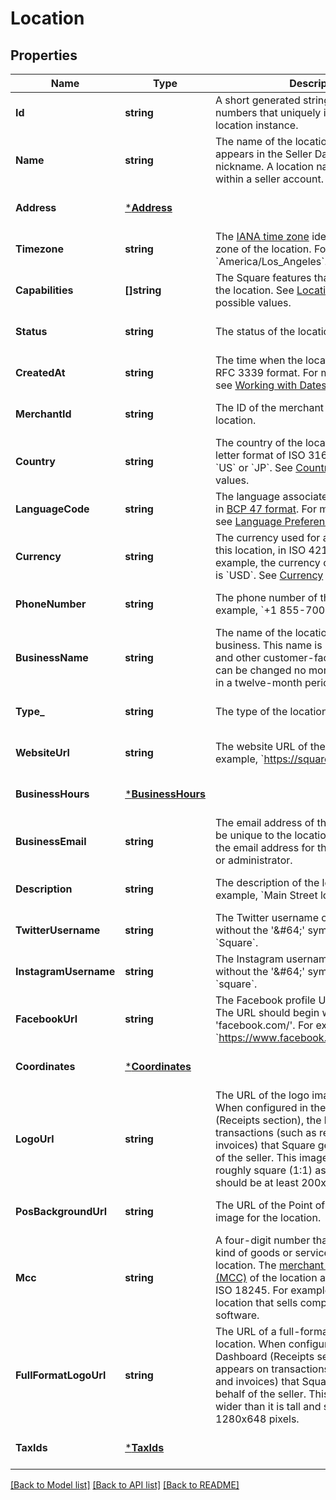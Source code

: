 # Location

## Properties
Name | Type | Description | Notes
------------ | ------------- | ------------- | -------------
**Id** | **string** | A short generated string of letters and numbers that uniquely identifies this location instance. | [optional] [default to null]
**Name** | **string** | The name of the location. This information appears in the Seller Dashboard as the nickname. A location name must be unique within a seller account. | [optional] [default to null]
**Address** | [***Address**](Address.md) |  | [optional] [default to null]
**Timezone** | **string** | The [IANA time zone](https://www.iana.org/time-zones) identifier for the time zone of the location. For example, &#x60;America/Los_Angeles&#x60;. | [optional] [default to null]
**Capabilities** | **[]string** | The Square features that are enabled for the location. See [LocationCapability](https://developer.squareup.com/reference/square_2024-07-17/enums/LocationCapability) for possible values. | [optional] [default to null]
**Status** | **string** | The status of the location. | [optional] [default to null]
**CreatedAt** | **string** | The time when the location was created, in RFC 3339 format. For more information, see [Working with Dates](https://developer.squareup.com/docs/build-basics/working-with-dates). | [optional] [default to null]
**MerchantId** | **string** | The ID of the merchant that owns the location. | [optional] [default to null]
**Country** | **string** | The country of the location, in the two-letter format of ISO 3166. For example, &#x60;US&#x60; or &#x60;JP&#x60;.  See [Country](https://developer.squareup.com/reference/square_2024-07-17/enums/Country) for possible values. | [optional] [default to null]
**LanguageCode** | **string** | The language associated with the location, in [BCP 47 format](https://tools.ietf.org/html/bcp47#appendix-A). For more information, see [Language Preferences](https://developer.squareup.com/docs/build-basics/general-considerations/language-preferences). | [optional] [default to null]
**Currency** | **string** | The currency used for all transactions at this location, in ISO 4217 format. For example, the currency code for US dollars is &#x60;USD&#x60;. See [Currency](https://developer.squareup.com/reference/square_2024-07-17/enums/Currency) for possible values. | [optional] [default to null]
**PhoneNumber** | **string** | The phone number of the location. For example, &#x60;+1 855-700-6000&#x60;. | [optional] [default to null]
**BusinessName** | **string** | The name of the location&#x27;s overall business. This name is present on receipts and other customer-facing branding, and can be changed no more than three times in a twelve-month period. | [optional] [default to null]
**Type_** | **string** | The type of the location. | [optional] [default to null]
**WebsiteUrl** | **string** | The website URL of the location.  For example, &#x60;https://squareup.com&#x60;. | [optional] [default to null]
**BusinessHours** | [***BusinessHours**](BusinessHours.md) |  | [optional] [default to null]
**BusinessEmail** | **string** | The email address of the location. This can be unique to the location and is not always the email address for the business owner or administrator. | [optional] [default to null]
**Description** | **string** | The description of the location. For example, &#x60;Main Street location&#x60;. | [optional] [default to null]
**TwitterUsername** | **string** | The Twitter username of the location without the &#x27;&amp;#64;&#x27; symbol. For example, &#x60;Square&#x60;. | [optional] [default to null]
**InstagramUsername** | **string** | The Instagram username of the location without the &#x27;&amp;#64;&#x27; symbol. For example, &#x60;square&#x60;. | [optional] [default to null]
**FacebookUrl** | **string** | The Facebook profile URL of the location. The URL should begin with &#x27;facebook.com/&#x27;. For example, &#x60;https://www.facebook.com/square&#x60;. | [optional] [default to null]
**Coordinates** | [***Coordinates**](Coordinates.md) |  | [optional] [default to null]
**LogoUrl** | **string** | The URL of the logo image for the location. When configured in the Seller Dashboard (Receipts section), the logo appears on transactions (such as receipts and invoices) that Square generates on behalf of the seller. This image should have a roughly square (1:1) aspect ratio and should be at least 200x200 pixels. | [optional] [default to null]
**PosBackgroundUrl** | **string** | The URL of the Point of Sale background image for the location. | [optional] [default to null]
**Mcc** | **string** | A four-digit number that describes the kind of goods or services sold at the location. The [merchant category code (MCC)](https://developer.squareup.com/docs/locations-api#initialize-a-merchant-category-code) of the location as standardized by ISO 18245. For example, &#x60;5045&#x60;, for a location that sells computer goods and software. | [optional] [default to null]
**FullFormatLogoUrl** | **string** | The URL of a full-format logo image for the location. When configured in the Seller Dashboard (Receipts section), the logo appears on transactions (such as receipts and invoices) that Square generates on behalf of the seller. This image can be wider than it is tall and should be at least 1280x648 pixels. | [optional] [default to null]
**TaxIds** | [***TaxIds**](TaxIds.md) |  | [optional] [default to null]

[[Back to Model list]](../README.md#documentation-for-models) [[Back to API list]](../README.md#documentation-for-api-endpoints) [[Back to README]](../README.md)


